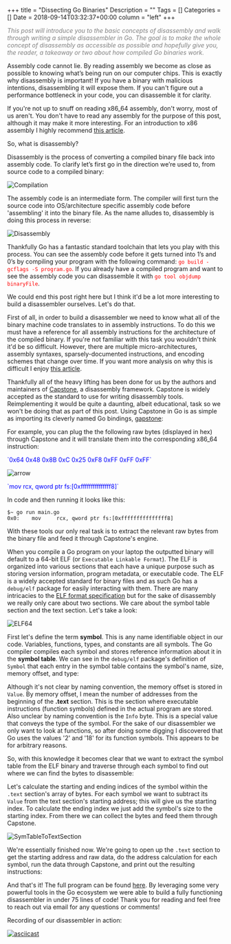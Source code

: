 +++
title = "Dissecting Go Binaries"
Description = ""
Tags = []
Categories = []
Date = 2018-09-14T03:32:37+00:00
column = "left"
+++

<span style="color:grey;font-style: italic;font-size: 14px">
This post will introduce you to the basic concepts of disassembly and walk through writing a simple disassembler in Go. The goal is to make the whole concept of disassembly as accessible as possible and hopefully give you, the reader, a takeaway or two about how compiled Go binaries work.
</span>

<!-- Intro -->

Assembly code cannot lie. By reading assembly we become as close as possible to knowing what’s being run on our computer chips. This is exactly why disassembly is important! If you have a binary with malicious intentions, disassembling it will expose them. If you can't figure out a performance bottleneck in your code, you can disassemble it for clarity. 

If you're not up to snuff on reading x86_64 assembly, don't worry, most of us aren't. You don't have to read any assembly for the purpose of this post, although it may make it more interesting. For an introduction to x86 assembly I highly recommend [this article](https://www.nayuki.io/page/a-fundamental-introduction-to-x86-assembly-programming).

So, what is disassembly? 

Disassembly is the process of converting a compiled binary file back into assembly code. To clarify let’s first go in the direction we’re used to, from source code to a compiled binary:

![Compilation](/dissecting/CompilerDiagram.png)

The assembly code is an intermediate form. The compiler will first turn the source code into OS/architecture specific assembly code before 'assembling' it into the binary file. As the name alludes to, disassembly is doing this process in reverse:

![Disassembly](/dissecting/DisassemblerDiagram.png)

Thankfully Go has a fantastic standard toolchain that lets you play with this process. You can see the assembly code before it gets turned into 1’s and 0’s by compiling your program with the following command: <span style="color:red">`go build -gcflags -S program.go`.</span> If you already have a compiled program and want to see the assembly code you can disassemble it with <span style="color:red">`go tool objdump binaryFile`</span>.

We could end this post right here but I think it'd be a lot more interesting to build a disassembler ourselves. Let's do that.

<!-- Capstone -->
First of all, in order to build a disassembler we need to know what all of the binary machine code translates to in assembly instructions. To do this we must have a reference for all assembly instructions for the architecture of the compiled binary. If you're not familiar with this task you wouldn't think it'd be so difficult. However, there are multiple micro-architectures, assembly syntaxes, sparsely-documented instructions, and encoding schemes that change over time. If you want more analysis on why this is difficult I enjoy [this article](https://stefanheule.com/blog/how-many-x86-64-instructions-are-there-anyway/). 

Thankfully all of the heavy lifting has been done for us by the authors and maintainers of [Capstone](http://www.capstone-engine.org/), a disassembly framework. Capstone is widely accepted as the standard to use for writing disassembly tools. Reimplementing it would be quite a daunting, albeit educational, task so we won't be doing that as part of this post. Using Capstone in Go is as simple as importing its cleverly named Go bindings, [gapstone](https://github.com/bnagy/gapstone):

<script src="https://gist.github.com/grantseltzer/85452bdb369315a79beb619c5544e2a9.js"></script>

For example, you can plug the the following raw bytes (displayed in hex) through Capstone and it will translate them into the corresponding x86_64 instruction:


<span style="color:blue">
 `0x64 0x48 0x8B 0xC 0x25 0xF8 0xFF 0xFF 0xFF`
</span>

![arrow](/dissecting/arrow.png)

<span style="color:blue">
`mov rcx, qword ptr fs:[0xfffffffffffffff8]`
</span>


In code and then running it looks like this:

<script src="https://gist.github.com/grantseltzer/c44ac782ef271b141fa1ac88c0e5fcd4.js"></script>

```
$~ go run main.go
0x0:	mov		rcx, qword ptr fs:[0xfffffffffffffff8]
```
With these tools our only real task is to extract the relevant raw bytes from the binary file and feed it through Capstone's engine.

<!-- ELF's -->
When you compile a Go program on your laptop the outputted binary will default to a 64-bit ELF (or `Executable Linkable Format`). The ELF is organized into various sections that each have a unique purpose such as storing version information, program metadata, or executable code. The ELF is a widely accepted standard for binary files and as such Go has a `debug/elf` package for easily interacting with them. There are many intricacies to the [ELF format specification](http://man7.org/linux/man-pages/man5/elf.5.html) but for the sake of disassembly we really only care about two sections. We care about the symbol table section and the text section. Let's take a look:

![ELF64](/dissecting/ELF_64.png)

First let's define the term **symbol**. This is any name identifiable object in our code. Variables, functions, types, and constants are all symbols. The Go compiler compiles each symbol and stores reference information about it in the **symbol table**. We can see in the `debug/elf` package's definition of `Symbol` that each entry in the symbol table contains the symbol's name, size, memory offset, and type:

<script src="https://gist.github.com/grantseltzer/3634c10d8c2fa4c2ce38c9c83855ac78.js"></script>

Although it's not clear by naming convention, the memory offset is stored in `Value`. By memory offset, I mean the number of addresses from the beginning of the **.text** section. This is the section where executable instructions (function symbols) defined in the actual program are stored.  Also unclear by naming convention is the `Info` byte. This is a special value that conveys the type of the symbol. For the sake of our disassembler we only want to look at functions, so after doing some digging I discovered that Go uses the values '2' and '18' for its function symbols. This appears to be for arbitrary reasons.

So, with this knowledge it becomes clear that we want to extract the symbol table from the ELF binary and traverse through each symbol to find out where we can find the bytes to disassemble:

<script src="https://gist.github.com/grantseltzer/1ccd6cf37dd98c012a089b0f0f00babd.js"></script>

Let's calculate the starting and ending indices of the symbol within the `.text` section's array of bytes. For each symbol we want to subtract its `Value` from the text section's starting address; this will give us the starting index. To calculate the ending index we just add the symbol's size to the starting index. From there we can collect the bytes and feed them through Capstone.

![SymTableToTextSection](/dissecting/SymbolTableToTextSection.png)

We're essentially finished now. We're going to open up the `.text` section to get the starting address and raw data, do the address calculation for each symbol, run the data through Capstone, and print out the resulting instructions:

<script src="https://gist.github.com/grantseltzer/6dfd8ed453e6836ad8dfb4b63cf1dbe6.js"></script>

And that's it! The full program can be found [here](https://gist.github.com/grantseltzer/3efa8ecc5de1fb566e8091533050d608). By leveraging some very powerful tools in the Go ecosystem we were able to build a fully functioning disassembler in under 75 lines of code! Thank you for reading and feel free to reach out via email for any questions or comments!

Recording of our disassembler in action:

[![asciicast](https://asciinema.org/a/P5SZTG7aXgZFzAI8df2yPaI0a.png)](https://asciinema.org/a/P5SZTG7aXgZFzAI8df2yPaI0a)